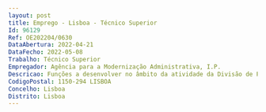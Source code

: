 ```yaml
--- 
layout: post
title: Emprego - Lisboa - Técnico Superior
Id: 96129
Ref: OE202204/0630
DataAbertura: 2022-04-21
DataFecho: 2022-05-08
Trabalho: Técnico Superior
Empregador: Agência para a Modernização Administrativa, I.P.
Descricao: Funções a desenvolver no âmbito da atividade da Divisão de Planeamento e Qualidade, nomeadamente   Elaboração de QUAR e plano relatório de atividades   Monitorização do QUAR e Plano de Atividades   Tratamento e sistematização de dados estatísticos   Produção de relatórios   Promoção de inquéritos de satisfação.
CodigoPostal: 1150-294 LISBOA
Concelho: Lisboa
Distrito: Lisboa
--- 
```

